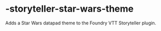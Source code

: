 # -storyteller-star-wars-theme
Adds a Star Wars datapad theme to the Foundry VTT Storyteller plugin.

